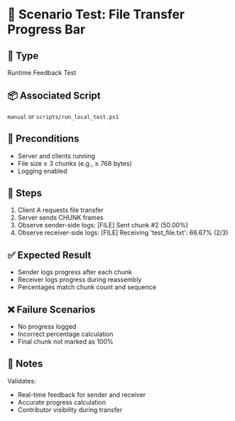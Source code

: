 # 🧪 Scenario Test: File Transfer Progress Bar

## 📍 Type
Runtime Feedback Test

## 📦 Associated Script
`manual` or `scripts/run_local_test.ps1`

## 🔧 Preconditions
- Server and clients running
- File size ≥ 3 chunks (e.g., ≥ 768 bytes)
- Logging enabled

## 🔄 Steps
1. Client A requests file transfer
2. Server sends CHUNK frames
3. Observe sender-side logs:
[FILE] Sent chunk #2 (50.00%)
4. Observe receiver-side logs:
[FILE] Receiving 'test_file.txt': 66.67% (2/3)

## ✅ Expected Result
- Sender logs progress after each chunk
- Receiver logs progress during reassembly
- Percentages match chunk count and sequence

## ❌ Failure Scenarios
- No progress logged
- Incorrect percentage calculation
- Final chunk not marked as 100%

## 🧪 Notes
Validates:
- Real-time feedback for sender and receiver
- Accurate progress calculation
- Contributor visibility during transfer
